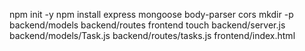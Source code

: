 
npm init -y
npm install express mongoose body-parser cors
mkdir -p backend/models backend/routes frontend
touch backend/server.js backend/models/Task.js backend/routes/tasks.js frontend/index.html
